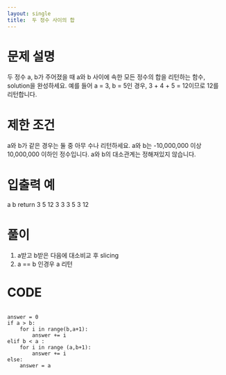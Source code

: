 ```yaml
---
layout: single
title:  두 정수 사이의 합
---
```


# 문제 설명
두 정수 a, b가 주어졌을 때 a와 b 사이에 속한 모든 정수의 합을 리턴하는 함수, solution을 완성하세요.
예를 들어 a = 3, b = 5인 경우, 3 + 4 + 5 = 12이므로 12를 리턴합니다.

# 제한 조건
a와 b가 같은 경우는 둘 중 아무 수나 리턴하세요.
a와 b는 -10,000,000 이상 10,000,000 이하인 정수입니다.
a와 b의 대소관계는 정해져있지 않습니다.

# 입출력 예
a	b	return
3	5	12
3	3	3
5	3	12

# 풀이

1. a받고 b받은 다음에 대소비교 후 slicing
2. a == b 인경우 a 리턴

# CODE

```

answer = 0
if a > b:
    for i in range(b,a+1):
        answer += i
elif b < a :
    for i in range (a,b+1):
        answer += i
else:
    answer = a
    
```
